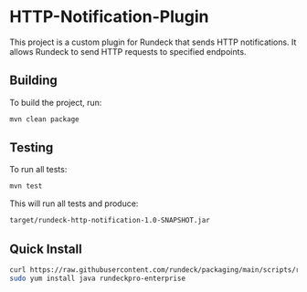 # HTTP-Notification-Plugin
This project is a custom plugin for Rundeck that sends HTTP notifications. It allows Rundeck to send HTTP requests to specified endpoints.

## Building

To build the project, run:
```bash
mvn clean package
```
## Testing

To run all tests:

```bash
mvn test
```

This will run all tests and produce:

```bash
target/rundeck-http-notification-1.0-SNAPSHOT.jar
```

## Quick Install

```bash
curl https://raw.githubusercontent.com/rundeck/packaging/main/scripts/rpm-setup.sh 2> /dev/null | sudo bash -s rundeckpro
sudo yum install java rundeckpro-enterprise
```
